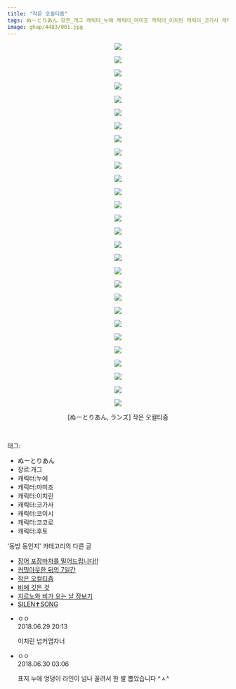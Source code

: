 ```yaml
---
title: "작은 오컬티즘"
tags: ぬーとりあん 장르_개그 캐릭터_누에 캐릭터_마미조 캐릭터_이치린 캐릭터_코가사 캐릭터_코이시 캐릭터_코코로 캐릭터_후토 ランズ 동방_동인지
image: ghap/4483/001.jpg
---
```

<div class="article">
<p style="text-align: center; clear: none; float: none;"><img src="{{ site.nasurl }}/ghap/4483/001.jpg"/></p>
<p style="text-align: center; clear: none; float: none;"><img src="{{ site.nasurl }}/ghap/4483/002.jpg"/></p>
<p style="text-align: center; clear: none; float: none;"><img src="{{ site.nasurl }}/ghap/4483/003.jpg"/></p>
<p style="text-align: center; clear: none; float: none;"><img src="{{ site.nasurl }}/ghap/4483/004.jpg"/></p>
<p style="text-align: center; clear: none; float: none;"><img src="{{ site.nasurl }}/ghap/4483/005.jpg"/></p>
<p style="text-align: center; clear: none; float: none;"><img src="{{ site.nasurl }}/ghap/4483/006.jpg"/></p>
<p style="text-align: center; clear: none; float: none;"><img src="{{ site.nasurl }}/ghap/4483/007.jpg"/></p>
<p style="text-align: center; clear: none; float: none;"><img src="{{ site.nasurl }}/ghap/4483/008.jpg"/></p>
<p style="text-align: center; clear: none; float: none;"><img src="{{ site.nasurl }}/ghap/4483/009.jpg"/></p>
<p style="text-align: center; clear: none; float: none;"><img src="{{ site.nasurl }}/ghap/4483/010.jpg"/></p>
<p style="text-align: center; clear: none; float: none;"><img src="{{ site.nasurl }}/ghap/4483/011.jpg"/></p>
<p style="text-align: center; clear: none; float: none;"><img src="{{ site.nasurl }}/ghap/4483/012.jpg"/></p>
<p style="text-align: center; clear: none; float: none;"><img src="{{ site.nasurl }}/ghap/4483/013.jpg"/></p>
<p style="text-align: center; clear: none; float: none;"><img src="{{ site.nasurl }}/ghap/4483/014.jpg"/></p>
<p style="text-align: center; clear: none; float: none;"><img src="{{ site.nasurl }}/ghap/4483/015.jpg"/></p>
<p style="text-align: center; clear: none; float: none;"><img src="{{ site.nasurl }}/ghap/4483/016.jpg"/></p>
<p style="text-align: center; clear: none; float: none;"><img src="{{ site.nasurl }}/ghap/4483/017.jpg"/></p>
<p style="text-align: center; clear: none; float: none;"><img src="{{ site.nasurl }}/ghap/4483/018.jpg"/></p>
<p style="text-align: center; clear: none; float: none;"><img src="{{ site.nasurl }}/ghap/4483/019.jpg"/></p>
<p style="text-align: center; clear: none; float: none;"><img src="{{ site.nasurl }}/ghap/4483/020.jpg"/></p>
<p style="text-align: center; clear: none; float: none;"><img src="{{ site.nasurl }}/ghap/4483/021.jpg"/></p>
<p style="text-align: center; clear: none; float: none;"><img src="{{ site.nasurl }}/ghap/4483/022.jpg"/></p>
<p style="text-align: center; clear: none; float: none;"><img src="{{ site.nasurl }}/ghap/4483/023.jpg"/></p>
<p style="text-align: center; clear: none; float: none;"><img src="{{ site.nasurl }}/ghap/4483/024.jpg"/></p>
<p style="text-align: center; clear: none; float: none;"><img src="{{ site.nasurl }}/ghap/4483/025.jpg"/></p>
<p style="text-align: center; clear: none; float: none;"><img src="{{ site.nasurl }}/ghap/4483/026.jpg"/></p>
<p style="text-align: center; clear: none; float: none;"><img src="{{ site.nasurl }}/ghap/4483/027.jpg"/></p>
<p style="text-align: center; clear: none; float: none;"><img src="{{ site.nasurl }}/ghap/4483/028.jpg"/></p>
<p style="text-align: center; clear: none; float: none;">[ぬーとりあん, ランズ] 작은 오컬티즘</p>
<p><br/></p>
</div><div class="tagTrail">
<p>태그: </p>
<ul>
<li>ぬーとりあん</li>
<li>장르:개그</li>
<li>캐릭터:누에</li>
<li>캐릭터:마미조</li>
<li>캐릭터:이치린</li>
<li>캐릭터:코가사</li>
<li>캐릭터:코이시</li>
<li>캐릭터:코코로</li>
<li>캐릭터:후토</li>
</ul>
</div><div class="another">
<p>'동방 동인지' 카테고리의 다른 글</p>
<ul>
<li><a href="/2018-06-29-ghap_4485">장어 포장마차를 밀어드립니다!!</a></li>
<li><a href="/2018-06-27-ghap_4484">커밍아웃한 뒤의 7일간</a></li>
<li><a href="/2018-06-27-ghap_4483">작은 오컬티즘</a></li>
<li><a href="/2018-06-27-ghap_4482">비에 깃든 것</a></li>
<li><a href="/2018-06-27-ghap_4481">치르노와 비가 오는 날 장보기</a></li>
<li><a href="/2018-06-23-ghap_4480">SILEN✝SONG</a></li>
</ul>
</div><div class="cb_module cb_fluid">
<div class="cb_wrt cb_profile">
<div class="comment">
<ul>
<li class="cb_thumb_off" id="comment15278624">
<div class="cb_comment_area">
<div class="cb_info_area">
<div class="cb_section">
<span class="cb_nick_name">ㅇㅇ</span>
</div>
<div class="cb_section">
<span class="cb_date">2018.06.29 20:13 </span>
</div>
</div>
<div class="cb_dsc_comment">
<p class="cb_dsc">
											이치린 넘커엽자너
										</p>
</div>
</div></li>
<li class="cb_thumb_off" id="comment15278767">
<div class="cb_comment_area">
<div class="cb_info_area">
<div class="cb_section">
<span class="cb_nick_name">ㅇㅇ</span>
</div>
<div class="cb_section">
<span class="cb_date">2018.06.30 03:06 </span>
</div>
</div>
<div class="cb_dsc_comment">
<p class="cb_dsc">
											표지 누에 엉덩이 라인이 넘나 꼴려서 한 발 뽑았습니다 ^ㅅ^
										</p>
</div>
</div></li>
</ul>
</div>
</div><!-- commentList close -->
</div>
